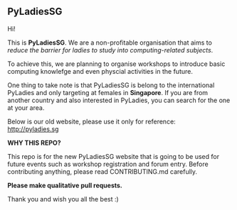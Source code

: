 ## PyLadiesSG 
Hi!

This is **PyLadiesSG**. We are a non-profitable organisation that aims to *reduce the barrier for ladies to study into computing-related subjects*. 

To achieve this, we are planning to organise workshops to introduce basic computing knowlefge and even physcial activities in the future. 

One thing to take note is that  PyLadiesSG is belong to the international PyLadies and only targeting at females in **Singapore**. If you are from another country and also interested in PyLadies, you can search for the one at your area. 

Below is our old website, please use it only for reference: 
<br/>http://pyladies.sg

**WHY THIS REPO?**

This repo is for the new PyLadiesSG website that is going to be used for future events such as workshop registration and forum entry. Before contributing anything, please read CONTRIBUTING.md carefully. 

**Please make qualitative pull requests.**

Thank you and wish you all the best :) 
